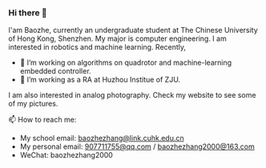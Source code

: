 ### Hi there 👋

<!--
**zhangbaozhe/zhangbaozhe** is a ✨ _special_ ✨ repository because its `README.md` (this file) appears on your GitHub profile.

Here are some ideas to get you started:

- 🔭 I’m currently working on ...
- 🌱 I’m currently learning ...
- 👯 I’m looking to collaborate on ...
- 🤔 I’m looking for help with ...
- 💬 Ask me about ...
- 📫 How to reach me: ...
- 😄 Pronouns: ...
- ⚡ Fun fact: ...
-->

I'am Baozhe, currently an undergraduate student at The Chinese University of Hong Kong, Shenzhen. My major is computer engineering. I am interested in robotics and machine learning. Recently, 
- 🔭 I’m working on algorithms on quadrotor and machine-learning embedded controller.
- 🌱 I’m working as a RA at Huzhou Institue of ZJU.  

I am also interested in analog photography. Check my website to see some of my pictures. 

📫 How to reach me: 
- My school email: baozhezhang@link.cuhk.edu.cn
- My personal email: 907711755@qq.com / baozhezhang2000@163.com
- WeChat: baozhezhang2000


